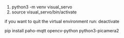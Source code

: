1. python3 -m venv visual_servo
2. source visual_servo/bin/activate


if you want to quit the virtual environment run:
deactivate

pip install paho-mqtt opencv-python python3-picamera2
